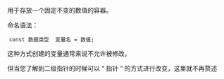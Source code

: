 用于存放一个固定不变的数值的容器。

命名语法：

​	`const 数据类型  变量名 = 数值;`

这种方式创建的变量通常来说不允许被修改。

但当您了解到二级指针的时候可以 “ 指针 ” 的方式进行改变，这里就不再赘述
